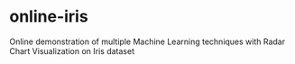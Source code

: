 # online-iris
Online demonstration of multiple Machine Learning techniques with Radar Chart Visualization on Iris dataset

